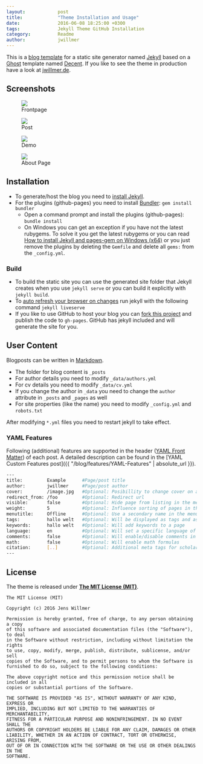 ```yaml
---
layout:            post
title:             "Theme Installation and Usage"
date:              2016-06-08 18:25:00 +0300
tags:              Jekyll Theme GitHub Installation 
category:          Readme
author:            jwillmer
---
```

This is a [blog template](https://github.com/jwillmer/jekyllDecent) for a static site generator named [Jekyll](https://jekyllrb.com/docs/home/) based on a [Ghost](https://ghost.org) template named [Decent](https://github.com/serenader2014/decent). 
If you like to see the theme in production have a look at [jwillmer.de](http://jwillmer.de).


## Screenshots

<div class="album">

<figure>
<img src="{{ "/media/img/2016-06-08-Readme-front-page-previewe.jpg" }}" />
<figcaption>Frontpage</figcaption>
</figure>

<figure>
<img src="{{ "/media/img/2016-06-08-Readme-post-preview.jpg" | absolute_url }}" />
<figcaption>Post</figcaption>
</figure>

<figure>
<img src="{{ "/media/img/2016-06-08-Readme-content-preview.jpg" | absolute_url }}" />
<figcaption>Demo</figcaption>
</figure>

<figure>
<img src="{{ "/media/img/2016-06-08-Readme-about-preview.jpg" | absolute_url }}" />
<figcaption>About Page</figcaption>
</figure>

</div>


## Installation

- To generate/host the blog you need to [install Jekyll](https://jekyllrb.com/docs/installation/). 
- For the plugins (github-pages) you need to install [Bundler](http://bundler.io/): `gem install bundler`
   - Open a command prompt and install the plugins (github-pages): `bundle install`
   - On Windows you can get an exception if you have not the latest rubygems. To solve it you get the latest rubygems or you can read [How to install Jekyll and pages-gem on Windows (x64)](http://jwillmer.de/blog/tutorial/how-to-install-jekyll-and-pages-gem-on-windows-10-x46) or you just remove the plugins by deleting the `Gemfile` and delete all `gems:` from the `_config.yml`. 

### Build

- To build the static site you can use the generated site folder that Jekyll creates when you use `jekyll serve` or you can build it explicitly with `jekyll build`.
- To [auto refresh your browser on changes](https://github.com/awood/hawkins) run jekyll with the following command `jekyll liveserve`
- If you like to use GitHub to host your blog you can [fork this project](https://github.com/jwillmer/jekyllDecent) and publish the code to `gh-pages`. GitHub has jekyll included and will generate the site for you.


## User Content

Blogposts can be written in [Markdown](https://de.wikipedia.org/wiki/Markdown). 

- The folder for blog content is `_posts`
- For author details you need to modify `_data/authors.yml`
- For cv details you need to modify `_data/cv.yml` 
- If you change the author in `_data` you need to change the `author` attribute in `_posts` and `_pages` as well 
- For site properties (like the name) you need to modify `_config.yml` and `robots.txt`

After modifying `*.yml` files you need to restart jekyll to take effect.

### YAML Features

Following (additional) features are supported in the header ([YAML Front Matter](https://jekyllrb.com/docs/frontmatter/)) of each post. A detailed description can be found in the [YAML Custom Features post]({{ "/blog/features/YAML-Features" | absolute_url }}).

```bash
---
title:         Example      #Page/post title
author:        jwillmer     #Page/post author
cover:         /image.jpg   #Optional: Posibillity to change cover on a post/page
redirect_from: /foo         #Optional: Redirect url
visible:       false        #Optional: Hide page from listing in the menu.
weight:        5            #Optional: Influence sorting of pages in the menu
menutitle:     Offline      #Optional: Use a secondary name in the menu/post list
tags:          hallo welt   #Optional: Will be displayed as tags and as keywords in posts
keywords:      hallo welt   #Optional: Will add keywords to a page
language:      en           #Optional: Will set a specific language of the page
comments:      false        #Optional: Will enable/disable comments in your post 
math:          false        #Optional: Will enable math formulas
citation:      [..]         #Optional: Additional meta tags for scholar articles
---
```

## License

The theme is released under **[The MIT License (MIT)](https://github.com/jwillmer/jekyllDecent/blob/gh-pages/LICENSE)**.

    The MIT License (MIT)

    Copyright (c) 2016 Jens Willmer

    Permission is hereby granted, free of charge, to any person obtaining a copy
    of this software and associated documentation files (the "Software"), to deal
    in the Software without restriction, including without limitation the rights
    to use, copy, modify, merge, publish, distribute, sublicense, and/or sell
    copies of the Software, and to permit persons to whom the Software is
    furnished to do so, subject to the following conditions:
    
    The above copyright notice and this permission notice shall be included in all
    copies or substantial portions of the Software.
    
    THE SOFTWARE IS PROVIDED "AS IS", WITHOUT WARRANTY OF ANY KIND, EXPRESS OR
    IMPLIED, INCLUDING BUT NOT LIMITED TO THE WARRANTIES OF MERCHANTABILITY,
    FITNESS FOR A PARTICULAR PURPOSE AND NONINFRINGEMENT. IN NO EVENT SHALL THE
    AUTHORS OR COPYRIGHT HOLDERS BE LIABLE FOR ANY CLAIM, DAMAGES OR OTHER
    LIABILITY, WHETHER IN AN ACTION OF CONTRACT, TORT OR OTHERWISE, ARISING FROM,
    OUT OF OR IN CONNECTION WITH THE SOFTWARE OR THE USE OR OTHER DEALINGS IN THE
    SOFTWARE.    
